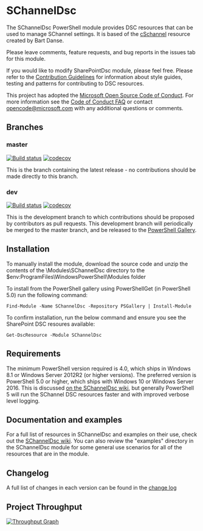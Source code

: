 # SChannelDsc

The SChannelDsc PowerShell module provides DSC resources that can be used to
manage SChannel settings. It is based of the [cSchannel](https://github.com/bdanse/cSchannel)
resource created by Bart Danse.

Please leave comments, feature requests, and bug reports in the issues tab for
this module.

If you would like to modify SharePointDsc module, please feel free. Please
refer to the [Contribution Guidelines](https://github.com/Microsoft/SChannelDsc/wiki/Contributing%20to%20SChannelDSC)
for information about style guides, testing and patterns for contributing
to DSC resources.

This project has adopted the [Microsoft Open Source Code of Conduct](https://opensource.microsoft.com/codeofconduct/).
For more information see the [Code of Conduct FAQ](https://opensource.microsoft.com/codeofconduct/faq/)
or contact [opencode@microsoft.com](mailto:opencode@microsoft.com) with any
additional questions or comments.

## Branches

### master

[![Build status](https://ci.appveyor.com/api/projects/status/aj6ce04iy5j4qcd4/branch/master?svg=true)](https://ci.appveyor.com/project/Microsoft/SChannelDsc/branch/master)
[![codecov](https://codecov.io/gh/Microsoft/SChannelDsc/branch/master/graph/badge.svg)](https://codecov.io/gh/Microsoft/SChannelDsc/branch/master)

This is the branch containing the latest release -
no contributions should be made directly to this branch.

### dev

[![Build status](https://ci.appveyor.com/api/projects/status/aj6ce04iy5j4qcd4/branch/dev?svg=true)](https://ci.appveyor.com/project/Microsoft/SChannelDsc/branch/dev)
[![codecov](https://codecov.io/gh/Microsoft/SChannelDsc/branch/dev/graph/badge.svg)](https://codecov.io/gh/Microsoft/SChannelDsc/branch/dev)

This is the development branch to which contributions should be proposed by
contributors as pull requests. This development branch will periodically be
merged to the master branch, and be released to the
[PowerShell Gallery](https://www.powershellgallery.com/).

## Installation

To manually install the module, download the source code and unzip the contents
of the \Modules\SChannelDsc directory to the
$env:ProgramFiles\WindowsPowerShell\Modules folder

To install from the PowerShell gallery using PowerShellGet (in PowerShell 5.0)
run the following command:

    Find-Module -Name SChannelDsc -Repository PSGallery | Install-Module

To confirm installation, run the below command and ensure you see the
SharePoint DSC resoures available:

    Get-DscResource -Module SChannelDsc

## Requirements

The minimum PowerShell version required is 4.0, which ships in Windows 8.1
or Windows Server 2012R2 (or higher versions). The preferred version is
PowerShell 5.0 or higher, which ships with Windows 10 or Windows Server 2016.
This is discussed [on the SChannelDsc wiki](https://github.com/Microsoft/SChannelDsc/wiki/Remote%20sessions%20and%20the%20InstallAccount%20variable),
but generally PowerShell 5 will run the SChannel DSC resources faster and
with improved verbose level logging.

## Documentation and examples

For a full list of resources in SChannelDsc and examples on their use, check
out the [SChannelDsc wiki](https://github.com/Microsoft/SChannelDsc/wiki).
You can also review the "examples" directory in the SChannelDsc module for
some general use scenarios for all of the resources that are in the module.

## Changelog

A full list of changes in each version can be found in the
[change log](CHANGELOG.md)

## Project Throughput

[![Throughput Graph](https://graphs.waffle.io/Microsoft/SChannelDsc/throughput.svg)](https://waffle.io/Microsoft/SChannelDsc/metrics/throughput)
